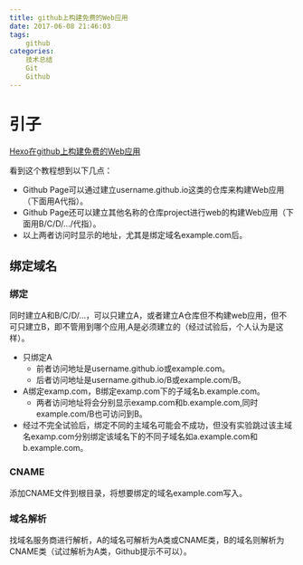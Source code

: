 ```yaml
---
title: github上构建免费的Web应用
date: 2017-06-08 21:46:03
tags: 
	github
categories: 
	技术总结
	Git
	Github
---
```


# 引子
[Hexo在github上构建免费的Web应用](http://blog.fens.me/hexo-blog-github/)

看到这个教程想到以下几点：
* Github Page可以通过建立username.github.io这类的仓库来构建Web应用（下面用A代指）。
* Github Page还可以建立其他名称的仓库project进行web的构建Web应用（下面用B/C/D/.../代指）。
* 以上两者访问时显示的地址，尤其是绑定域名example.com后。

## 绑定域名
### 绑定
同时建立A和B/C/D/...，可以只建立A，或者建立A仓库但不构建web应用，但不可只建立B，即不管用到哪个应用,A是必须建立的（经过试验后，个人认为是这样）。
* 只绑定A
	* 前者访问地址是username.github.io或example.com。
	* 后者访问地址是username.github.io/B或example.com/B。
* A绑定examp.com，B绑定examp.com下的子域名b.example.com。
	* 两者访问地址将会分别显示examp.com和b.example.com,同时example.com/B也可访问到B。
* 经过不完全试验后，绑定不同的主域名可能会不成功，但没有实验跳过该主域名examp.com分别绑定该域名下的不同子域名如a.example.com和b.example.com。

### CNAME
添加CNAME文件到根目录，将想要绑定的域名example.com写入。

### 域名解析
找域名服务商进行解析，A的域名可解析为A类或CNAME类，B的域名则解析为CNAME类（试过解析为A类，Github提示不可以）。